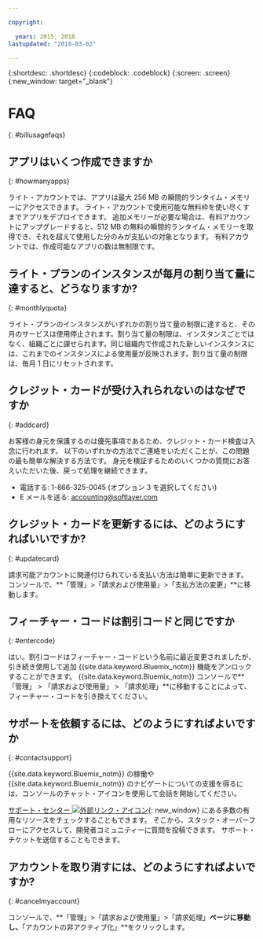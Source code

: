 ```yaml
---

copyright:

  years: 2015, 2018
lastupdated: "2018-03-02"

---
```


{:shortdesc: .shortdesc}
{:codeblock: .codeblock}
{:screen: .screen}
{:new_window: target="_blank"}

# FAQ
{: #billusagefaqs} 

## アプリはいくつ作成できますか
{: #howmanyapps}

ライト・アカウントでは、アプリは最大 256 MB の瞬間的ランタイム・メモリーにアクセスできます。 ライト・アカウントで使用可能な無料枠を使い尽くすまでアプリをデプロイできます。 追加メモリーが必要な場合は、有料アカウントにアップグレードすると、512 MB の無料の瞬間的ランタイム・メモリーを取得でき、それを超えて使用した分のみが支払いの対象となります。 有料アカウントでは、作成可能なアプリの数は無制限です。

## ライト・プランのインスタンスが毎月の割り当て量に達すると、どうなりますか?
{: #monthlyquota}

ライト・プランのインスタンスがいずれかの割り当て量の制限に達すると、その月のサービスは使用停止されます。割り当て量の制限は、インスタンスごとではなく、組織ごとに課せられます。同じ組織内で作成された新しいインスタンスには、これまでのインスタンスによる使用量が反映されます。割り当て量の制限は、毎月 1 日にリセットされます。

## クレジット・カードが受け入れられないのはなぜですか
{: #addcard}

お客様の身元を保護するのは優先事項であるため、クレジット・カード検査は入念に行われます。 以下のいずれかの方法でご連絡をいただくことが、この問題の最も簡単な解決する方法です。 身元を検証するためのいくつかの質問にお答えいただいた後、戻って処理を継続できます。 

   * 電話する: 1-866-325-0045 (オプション 3 を選択してください)
   * E メールを送る: [accounting@softlayer.com](accounting@softlayer.com) 
   
## クレジット・カードを更新するには、どのようにすればいいですか?
{: #updatecard}

請求可能アカウントに関連付けられている支払い方法は簡単に更新できます。 コンソールで、**「管理」>「請求および使用量」>「支払方法の変更」**に移動します。 

## フィーチャー・コードは割引コードと同じですか 
{: #entercode}

はい。割引コードはフィーチャー・コードという名前に最近変更されましたが、引き続き使用して追加 {{site.data.keyword.Bluemix_notm}} 機能をアンロックすることができます。 {{site.data.keyword.Bluemix_notm}} コンソールで**「管理」 > 「請求および使用量」 > 「請求処理」**に移動することによって、フィーチャー・コードを引き換えてください。 

## サポートを依頼するには、どのようにすればよいですか
{: #contactsupport}

{{site.data.keyword.Bluemix_notm}} の稼働や {{site.data.keyword.Bluemix_notm}} のナビゲートについての支援を得るには、コンソールのチャット・アイコンを使用して会話を開始してください。 

[サポート・センター ![外部リンク・アイコン](../icons/launch-glyph.svg)](https://console.bluemix.net/unifiedsupport/supportcenter){: new_window} にある多数の有用なリソースをチェックすることもできます。 そこから、スタック・オーバーフローにアクセスして、開発者コミュニティーに質問を投稿できます。 サポート・チケットを送信することもできます。  

## アカウントを取り消すには、どのようにすればよいですか?
{: #cancelmyaccount}

コンソールで、**「管理」>「請求および使用量」>「請求処理」**ページに移動し、**「アカウントの非アクティブ化」**をクリックします。



